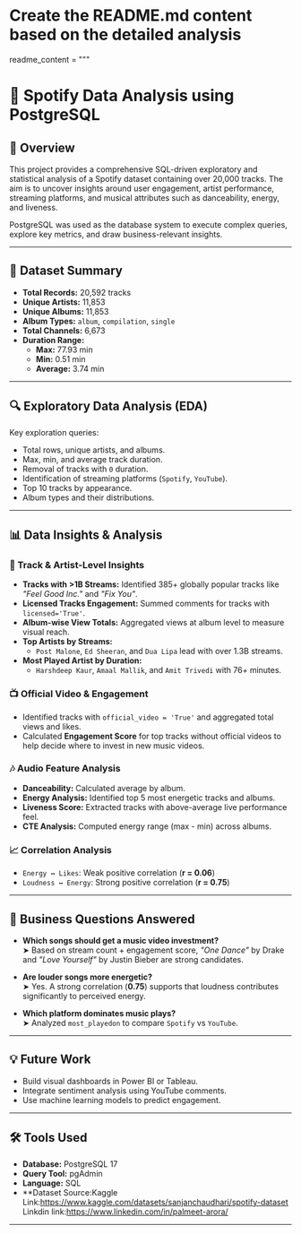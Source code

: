 # Create the README.md content based on the detailed analysis
readme_content = """
# 🎵 Spotify Data Analysis using PostgreSQL

## 📌 Overview

This project provides a comprehensive SQL-driven exploratory and statistical analysis of a Spotify dataset containing over 20,000 tracks. The aim is to uncover insights around user engagement, artist performance, streaming platforms, and musical attributes such as danceability, energy, and liveness.  

PostgreSQL was used as the database system to execute complex queries, explore key metrics, and draw business-relevant insights.  

---

## 📂 Dataset Summary

- **Total Records:** 20,592 tracks  
- **Unique Artists:** 11,853  
- **Unique Albums:** 11,853  
- **Album Types:** `album`, `compilation`, `single`  
- **Total Channels:** 6,673  
- **Duration Range:**  
  - **Max:** 77.93 min  
  - **Min:** 0.51 min  
  - **Average:** 3.74 min  

---

## 🔍 Exploratory Data Analysis (EDA)

Key exploration queries:

- Total rows, unique artists, and albums.
- Max, min, and average track duration.
- Removal of tracks with `0` duration.
- Identification of streaming platforms (`Spotify`, `YouTube`).
- Top 10 tracks by appearance.
- Album types and their distributions.

---

## 📊 Data Insights & Analysis

### 🎯 Track & Artist-Level Insights

- **Tracks with >1B Streams:** Identified 385+ globally popular tracks like *"Feel Good Inc."* and *"Fix You"*.
- **Licensed Tracks Engagement:** Summed comments for tracks with `licensed='True'`.
- **Album-wise View Totals:** Aggregated views at album level to measure visual reach.
- **Top Artists by Streams:**
  - `Post Malone`, `Ed Sheeran`, and `Dua Lipa` lead with over 1.3B streams.
- **Most Played Artist by Duration:**
  - `Harshdeep Kaur`, `Amaal Mallik`, and `Amit Trivedi` with 76+ minutes.

### 📺 Official Video & Engagement

- Identified tracks with `official_video = 'True'` and aggregated total views and likes.
- Calculated **Engagement Score** for top tracks without official videos to help decide where to invest in new music videos.

### 🎶 Audio Feature Analysis

- **Danceability:** Calculated average by album.
- **Energy Analysis:** Identified top 5 most energetic tracks and albums.
- **Liveness Score:** Extracted tracks with above-average live performance feel.
- **CTE Analysis:** Computed energy range (max - min) across albums.

### 📈 Correlation Analysis

- `Energy ↔ Likes`: Weak positive correlation (**r = 0.06**)
- `Loudness ↔ Energy`: Strong positive correlation (**r = 0.75**)

---

## 🧠 Business Questions Answered

- **Which songs should get a music video investment?**  
  ➤ Based on stream count + engagement score, *"One Dance"* by Drake and *"Love Yourself"* by Justin Bieber are strong candidates.
  
- **Are louder songs more energetic?**  
  ➤ Yes. A strong correlation (**0.75**) supports that loudness contributes significantly to perceived energy.

- **Which platform dominates music plays?**  
  ➤ Analyzed `most_playedon` to compare `Spotify` vs `YouTube`.

---

## 💡 Future Work

- Build visual dashboards in Power BI or Tableau.
- Integrate sentiment analysis using YouTube comments.
- Use machine learning models to predict engagement.

---

## 🛠 Tools Used

- **Database:** PostgreSQL 17  
- **Query Tool:** pgAdmin  
- **Language:** SQL  
- **Dataset Source:Kaggle Link:https://www.kaggle.com/datasets/sanjanchaudhari/spotify-dataset
Linkdin link:https://www.linkedin.com/in/palmeet-arora/

---
